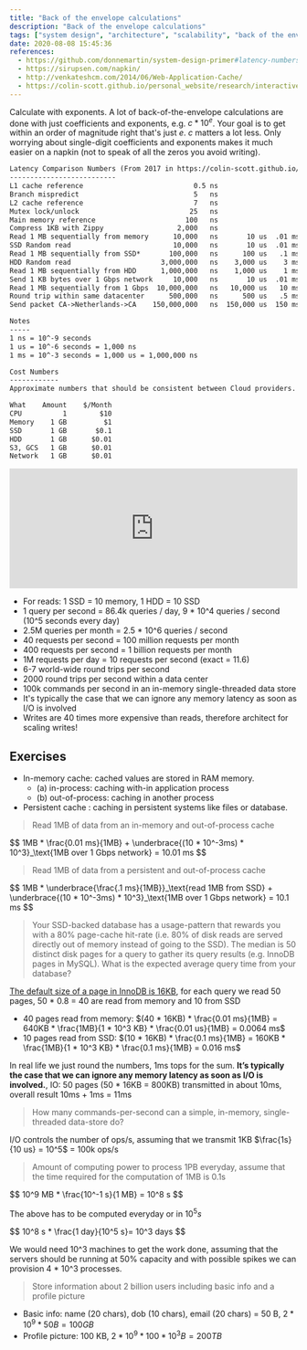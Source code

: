 ```yaml
---
title: "Back of the envelope calculations"
description: "Back of the envelope calculations"
tags: ["system design", "architecture", "scalability", "back of the envelope"]
date: 2020-08-08 15:45:36
references:
  - https://github.com/donnemartin/system-design-primer#latency-numbers-every-programmer-should-know
  - https://sirupsen.com/napkin/
  - http://venkateshcm.com/2014/06/Web-Application-Cache/
  - https://colin-scott.github.io/personal_website/research/interactive_latency.html
---
```


Calculate with exponents. A lot of back-of-the-envelope calculations are done with just coefficients and exponents, e.g. $c * 10^e$.
Your goal is to get within an order of magnitude right that's just $e$. $c$ matters a lot less.
Only worrying about single-digit coefficients and exponents makes it much easier on a napkin (not to speak of all the zeros you avoid writing).

```markdown
Latency Comparison Numbers (From 2017 in https://colin-scott.github.io/personal_website/research/interactive_latency.html)
--------------------------
L1 cache reference                           0.5 ns
Branch mispredict                            5   ns
L2 cache reference                           7   ns                      14x L1 cache
Mutex lock/unlock                           25   ns
Main memory reference                      100   ns                      20x L2 cache, 200x L1 cache
Compress 1KB with Zippy                  2,000   ns
Read 1 MB sequentially from memory      10,000   ns       10 us  .01 ms  10^-2 ms
SSD Random read                         10,000   ns       10 us  .01 ms
Read 1 MB sequentially from SSD*       100,000   ns      100 us   .1 ms  10^-1 ms
HDD Random read                      3,000,000   ns    3,000 us    3 ms
Read 1 MB sequentially from HDD      1,000,000   ns    1,000 us    1 ms  10^0  ms
Send 1 KB bytes over 1 Gbps network     10,000   ns       10 us  .01 ms
Read 1 MB sequentially from 1 Gbps  10,000,000   ns   10,000 us   10 ms
Round trip within same datacenter      500,000   ns      500 us   .5 ms
Send packet CA->Netherlands->CA    150,000,000   ns  150,000 us  150 ms

Notes
-----
1 ns = 10^-9 seconds
1 us = 10^-6 seconds = 1,000 ns
1 ms = 10^-3 seconds = 1,000 us = 1,000,000 ns

Cost Numbers
------------
Approximate numbers that should be consistent between Cloud providers.

What	Amount	  $/Month
CPU          1	      $10
Memory	  1 GB	       $1
SSD	      1 GB	     $0.1
HDD  	  1 GB	    $0.01
S3, GCS   1 GB	    $0.01
Network	  1 GB	    $0.01
```

<iframe src="https://instacalc.com/53733/embed" width="100%" height="210" frameborder="0"></iframe>

- For reads: 1 SSD = 10 memory, 1 HDD = 10 SSD
- 1 query per second = 86.4k queries / day, 9 * 10^4 queries / second (10^5 seconds every day)
- 2.5M queries per month = 2.5 * 10^6 queries / second
- 40 requests per second = 100 million requests per month
- 400 requests per second = 1 billion requests per month
- 1M requests per day = 10 requests per second (exact = 11.6)
- 6-7 world-wide round trips per second
- 2000 round trips per second within a data center
- 100k commands per second in an in-memory single-threaded data store
- It's typically the case that we can ignore any memory latency as soon as I/O is involved
- Writes are 40 times more expensive than reads, therefore architect for scaling writes!

## Exercises

- In-memory cache: cached values are stored in RAM memory.
  - (a) in-process: caching with-in application process
  - (b) out-of-process: caching in another process
- Persistent cache : caching in persistent systems like files or database.

> Read 1MB of data from an in-memory and out-of-process cache

<div>$$
1MB * \frac{0.01 ms}{1MB} + \underbrace{(10 * 10^-3ms) * 10^3}_\text{1MB over 1 Gbps network} = 10.01 ms
$$</div>

> Read 1MB of data from a persistent and out-of-process cache

<div>$$
1MB * \underbrace{\frac{.1 ms}{1MB}}_\text{read 1MB from SSD} + \underbrace{(10 * 10^-3ms) * 10^3}_\text{1MB over 1 Gbps network} = 10.1 ms
$$</div>

> Your SSD-backed database has a usage-pattern that rewards you with a 80% page-cache hit-rate
 (i.e. 80% of disk reads are served directly out of memory instead of going to the SSD).
 The median is 50 distinct disk pages for a query to gather its query results (e.g. InnoDB pages in MySQL).
  What is the expected average query time from your database?

[The default size of a page in InnoDB is 16KB](https://www.percona.com/blog/2006/06/04/innodb-page-size/),
for each query we read 50 pages, 50 * 0.8 = 40 are read from memory and 10 from SSD

- 40 pages read from memory: $(40 * 16KB) * \frac{0.01 ms}{1MB} = 640KB * \frac{1MB}{1 * 10^3 KB} * \frac{0.01 us}{1MB} = 0.0064 ms$
- 10 pages read from SSD: $(10 * 16KB) * \frac{0.1 ms}{1MB} = 160KB * \frac{1MB}{1 * 10^3 KB} * \frac{0.1 ms}{1MB} = 0.016 ms$

In real life we just round the numbers, 1ms tops for the sum. **It’s typically the case that we can ignore any memory latency as soon as I/O is involved.**,
IO: 50 pages (50 * 16KB = 800KB) transmitted in about 10ms, overall result 10ms + 1ms = 11ms

> How many commands-per-second can a simple, in-memory, single-threaded data-store do?

I/O controls the number of ops/s, assuming that we transmit 1KB $\frac{1s}{10 us} = 10^5$ = 100k ops/s

> Amount of computing power to process 1PB everyday, assume that the time required for the computation of 1MB is 0.1s

<div>$$
10^9 MB * \frac{10^-1 s}{1 MB} = 10^8 s
$$</div>

The above has to be computed everyday or in $10^5 s$

<div>$$
10^8 s * \frac{1 day}{10^5 s}= 10^3 days
$$</div>

We would need 10^3 machines to get the work done, assuming that the servers should be running at 50% capacity and 
with possible spikes we can provision 4 * 10^3 processes.

> Store information about 2 billion users including basic info and a profile picture

- Basic info: name (20 chars), dob (10 chars), email (20 chars) = 50 B, $2 * 10^9 * 50 B = 100 GB$
- Profile picture: 100 KB, $2 * 10^9 * 100 * 10^3 B = 200 TB$